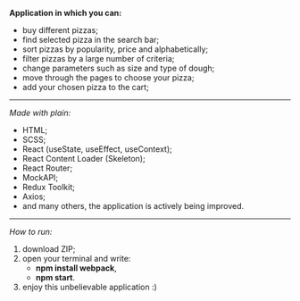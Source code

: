 **Application in which you can:**

- buy different pizzas;
- find selected pizza in the search bar;
- sort pizzas by popularity, price and alphabetically;
- filter pizzas by a large number of criteria;
- change parameters such as size and type of dough;
- move through the pages to choose your pizza;
- add your chosen pizza to the cart;

---

_Made with plain:_

- HTML;
- SCSS;
- React (useState, useEffect, useContext);
- React Content Loader (Skeleton);
- React Router;
- MockAPI;
- Redux Toolkit;
- Axios;
- and many others, the application is actively being improved.

---

_How to run:_

1. download ZIP;
2. open your terminal and write:
   - **npm install webpack**,
   - **npm start**.
3. enjoy this unbelievable application :)
